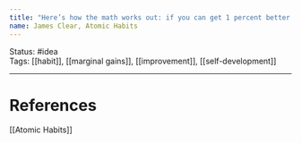 ```yaml
---
title: "Here’s how the math works out: if you can get 1 percent better each day for one year, you’ll end up thirty-seven times better by the time you’re done."
name: James Clear, Atomic Habits
---
```


Status: #idea  
Tags: [[habit]], [[marginal gains]], [[improvement]], [[self-development]]

---
# References
[[Atomic Habits]]